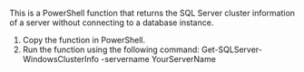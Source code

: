 This is a PowerShell function that returns the SQL Server cluster information of a server without connecting to a database instance.
1. Copy the function in PowerShell.
2. Run the function using the following command:
    Get-SQLServer-WindowsClusterInfo -servername YourServerName
